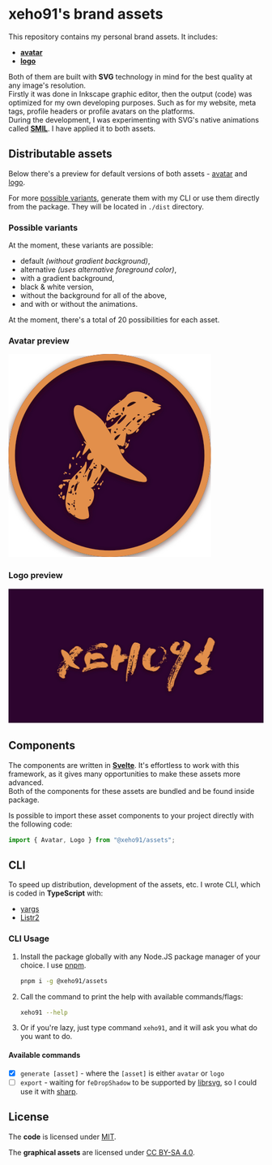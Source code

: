 # xeho91's brand assets

This repository contains my personal brand assets. It includes:

- [**avatar**](#avatar-preview)
- [**logo**](#logo-preview)

Both of them are built with **SVG** technology in mind for the best quality at
any image's resolution.\
Firstly it was done in Inkscape graphic editor, then the output (code) was
optimized for my own developing purposes. Such as for my website, meta tags,
profile headers or profile avatars on the platforms.\
During the development, I was experimenting with SVG's native animations
called **[SMIL]**. I have applied it to both assets.

[SMIL]: https://developer.mozilla.org/en-US/docs/Web/SVG/SVG_animation_with_SMIL

## Distributable assets

Below there's a preview for default versions of both assets -
[avatar](#avatar-preview) and [logo](#logo-preview).

For more [possible variants](#possible-variants),
generate them with my CLI or use them directly from the package.
They will be located in `./dist` directory.

### Possible variants

At the moment, these variants are possible:

- default _(without gradient background)_,
- alternative _(uses alternative foreground color)_,
- with a gradient background,
- black & white version,
- without the background for all of the above,
- and with or without the animations.

At the moment, there's a total of 20 possibilities for each asset.

### Avatar preview

![xeho91's avatar](./examples/xeho91-avatar.svg)

### Logo preview

![xeho91's logo](./examples/xeho91-logo.svg)

## Components

The components are written in **[Svelte]**.
It's effortless to work with this framework, as it gives many opportunities to
make these assets more advanced.\
Both of the components for these assets are bundled and be found inside
package.

Is possible to import these asset components to your project directly with the
following code:

```js
import { Avatar, Logo } from "@xeho91/assets";
```

[Svelte]: https://github.com/svelte

## CLI

To speed up distribution, development of the assets, etc. I wrote CLI, which is
coded in **TypeScript** with:

- [yargs]
- [Listr2]

[yargs]: https://github.com/yargs/yargs
[Listr2]: https://github.com/cenk1cenk2/listr2

### CLI Usage

1. Install the package globally with any Node.JS package manager of your
   choice. I use [pnpm](https://github.com/pnpm/pnpm).

   ```sh
   pnpm i -g @xeho91/assets
   ```

2. Call the command to print the help with available commands/flags:

   ```sh
   xeho91 --help
   ```

3. Or if you're lazy, just type command `xeho91`, and it will ask you what do
   you want to do.

#### Available commands

- [x] `generate [asset]` - where the `[asset]` is either `avatar` or `logo`
- [ ] `export` - waiting for `feDropShadow` to be supported by [librsvg], so I
  could use it with [sharp].

[librsvg]: https://gitlab.gnome.org/GNOME/librsvg/-/issueos/743
[sharp]: https://github.com/lovell/sharp

## License

The **code** is licensed under [MIT](./LICENSE).

The **graphical assets** are licensed under [CC BY-SA 4.0](./CC_BY-SA_4.0).
